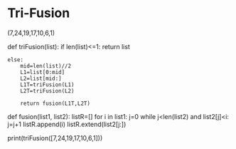 # Tri-Fusion
(7,24,19,17,10,6,1)

def triFusion(list):
    if len(list)<=1:
        return list

    else:
        mid=len(list)//2
        L1=list[0:mid]
        L2=list[mid:]
        L1T=triFusion(L1)
        L2T=triFusion(L2)

        return fusion(L1T,L2T)

def fusion(list1, list2):
    listR=[]
    for i in list1:
        j=0
        while j<len(list2) and list2[j]<i:
            j=j+1
        listR.append(i)
        listR.extend(list2[j:])

print(triFusion([7,24,19,17,10,6,1]))


        

    

    

